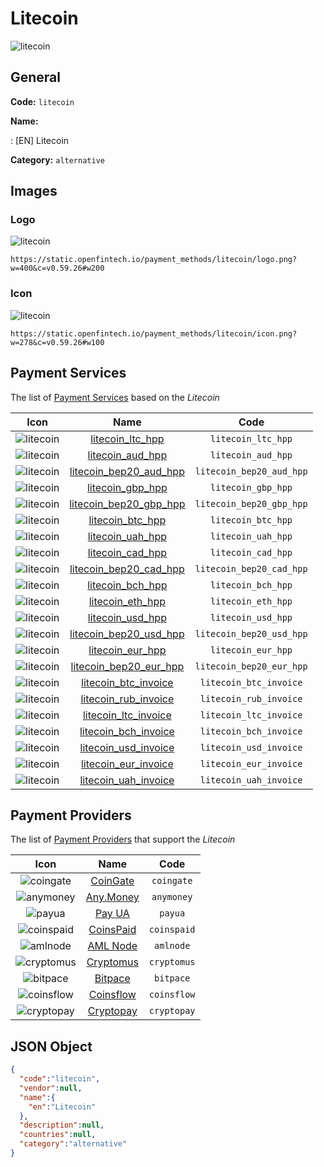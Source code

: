 
# Litecoin 
![litecoin](https://static.openfintech.io/payment_methods/litecoin/logo.png?w=400&c=v0.59.26#w200)  

## General 
**Code:** `litecoin` 
 
**Name:** 
 
:	[EN] Litecoin 
 
**Category:** `alternative` 
 

## Images 

### Logo 
![litecoin](https://static.openfintech.io/payment_methods/litecoin/logo.png?w=400&c=v0.59.26#w200)  

```
https://static.openfintech.io/payment_methods/litecoin/logo.png?w=400&c=v0.59.26#w200
```  

### Icon 
![litecoin](https://static.openfintech.io/payment_methods/litecoin/icon.png?w=278&c=v0.59.26#w100)  

```
https://static.openfintech.io/payment_methods/litecoin/icon.png?w=278&c=v0.59.26#w100
```  

## Payment Services 
 
The list of [Payment Services](/payment-services/) based on the _Litecoin_ 

|Icon|Name|Code| 
|:---:|:---:|:---:| 
|![litecoin](https://static.openfintech.io/payment_methods/litecoin/icon.png?w=278&c=v0.59.26#w100) |[litecoin_ltc_hpp](/payment-services/litecoin_ltc_hpp/)|`litecoin_ltc_hpp`| 
|![litecoin](https://static.openfintech.io/payment_methods/litecoin/icon.png?w=278&c=v0.59.26#w100) |[litecoin_aud_hpp](/payment-services/litecoin_aud_hpp/)|`litecoin_aud_hpp`| 
|![litecoin](https://static.openfintech.io/payment_methods/litecoin/icon.png?w=278&c=v0.59.26#w100) |[litecoin_bep20_aud_hpp](/payment-services/litecoin_bep20_aud_hpp/)|`litecoin_bep20_aud_hpp`| 
|![litecoin](https://static.openfintech.io/payment_methods/litecoin/icon.png?w=278&c=v0.59.26#w100) |[litecoin_gbp_hpp](/payment-services/litecoin_gbp_hpp/)|`litecoin_gbp_hpp`| 
|![litecoin](https://static.openfintech.io/payment_methods/litecoin/icon.png?w=278&c=v0.59.26#w100) |[litecoin_bep20_gbp_hpp](/payment-services/litecoin_bep20_gbp_hpp/)|`litecoin_bep20_gbp_hpp`| 
|![litecoin](https://static.openfintech.io/payment_methods/litecoin/icon.png?w=278&c=v0.59.26#w100) |[litecoin_btc_hpp](/payment-services/litecoin_btc_hpp/)|`litecoin_btc_hpp`| 
|![litecoin](https://static.openfintech.io/payment_methods/litecoin/icon.png?w=278&c=v0.59.26#w100) |[litecoin_uah_hpp](/payment-services/litecoin_uah_hpp/)|`litecoin_uah_hpp`| 
|![litecoin](https://static.openfintech.io/payment_methods/litecoin/icon.png?w=278&c=v0.59.26#w100) |[litecoin_cad_hpp](/payment-services/litecoin_cad_hpp/)|`litecoin_cad_hpp`| 
|![litecoin](https://static.openfintech.io/payment_methods/litecoin/icon.png?w=278&c=v0.59.26#w100) |[litecoin_bep20_cad_hpp](/payment-services/litecoin_bep20_cad_hpp/)|`litecoin_bep20_cad_hpp`| 
|![litecoin](https://static.openfintech.io/payment_methods/litecoin/icon.png?w=278&c=v0.59.26#w100) |[litecoin_bch_hpp](/payment-services/litecoin_bch_hpp/)|`litecoin_bch_hpp`| 
|![litecoin](https://static.openfintech.io/payment_methods/litecoin/icon.png?w=278&c=v0.59.26#w100) |[litecoin_eth_hpp](/payment-services/litecoin_eth_hpp/)|`litecoin_eth_hpp`| 
|![litecoin](https://static.openfintech.io/payment_methods/litecoin/icon.png?w=278&c=v0.59.26#w100) |[litecoin_usd_hpp](/payment-services/litecoin_usd_hpp/)|`litecoin_usd_hpp`| 
|![litecoin](https://static.openfintech.io/payment_methods/litecoin/icon.png?w=278&c=v0.59.26#w100) |[litecoin_bep20_usd_hpp](/payment-services/litecoin_bep20_usd_hpp/)|`litecoin_bep20_usd_hpp`| 
|![litecoin](https://static.openfintech.io/payment_methods/litecoin/icon.png?w=278&c=v0.59.26#w100) |[litecoin_eur_hpp](/payment-services/litecoin_eur_hpp/)|`litecoin_eur_hpp`| 
|![litecoin](https://static.openfintech.io/payment_methods/litecoin/icon.png?w=278&c=v0.59.26#w100) |[litecoin_bep20_eur_hpp](/payment-services/litecoin_bep20_eur_hpp/)|`litecoin_bep20_eur_hpp`| 
|![litecoin](https://static.openfintech.io/payment_methods/litecoin/icon.png?w=278&c=v0.59.26#w100) |[litecoin_btc_invoice](/payment-services/litecoin_btc_invoice/)|`litecoin_btc_invoice`| 
|![litecoin](https://static.openfintech.io/payment_methods/litecoin/icon.png?w=278&c=v0.59.26#w100) |[litecoin_rub_invoice](/payment-services/litecoin_rub_invoice/)|`litecoin_rub_invoice`| 
|![litecoin](https://static.openfintech.io/payment_methods/litecoin/icon.png?w=278&c=v0.59.26#w100) |[litecoin_ltc_invoice](/payment-services/litecoin_ltc_invoice/)|`litecoin_ltc_invoice`| 
|![litecoin](https://static.openfintech.io/payment_methods/litecoin/icon.png?w=278&c=v0.59.26#w100) |[litecoin_bch_invoice](/payment-services/litecoin_bch_invoice/)|`litecoin_bch_invoice`| 
|![litecoin](https://static.openfintech.io/payment_methods/litecoin/icon.png?w=278&c=v0.59.26#w100) |[litecoin_usd_invoice](/payment-services/litecoin_usd_invoice/)|`litecoin_usd_invoice`| 
|![litecoin](https://static.openfintech.io/payment_methods/litecoin/icon.png?w=278&c=v0.59.26#w100) |[litecoin_eur_invoice](/payment-services/litecoin_eur_invoice/)|`litecoin_eur_invoice`| 
|![litecoin](https://static.openfintech.io/payment_methods/litecoin/icon.png?w=278&c=v0.59.26#w100) |[litecoin_uah_invoice](/payment-services/litecoin_uah_invoice/)|`litecoin_uah_invoice`| 
 

## Payment Providers 
 
The list of [Payment Providers](/payment-providers/) that support the _Litecoin_ 

|Icon|Name|Code| 
|:---:|:---:|:---:| 
|![coingate](https://static.openfintech.io/payment_providers/coingate/icon.svg?w=278&c=v0.59.26#w100) |[CoinGate](/payment-providers/coingate/)|`coingate`| 
|![anymoney](https://static.openfintech.io/payment_providers/anymoney/icon.svg?w=278&c=v0.59.26#w100) |[Any.Money](/payment-providers/anymoney/)|`anymoney`| 
|![payua](https://static.openfintech.io/payment_providers/payua/icon.png?w=278&c=v0.59.26#w100) |[Pay UA](/payment-providers/payua/)|`payua`| 
|![coinspaid](https://static.openfintech.io/payment_providers/coinspaid/icon.png?w=278&c=v0.59.26#w100) |[CoinsPaid](/payment-providers/coinspaid/)|`coinspaid`| 
|![amlnode](https://static.openfintech.io/payment_providers/amlnode/icon.png?w=278&c=v0.59.26#w100) |[AML Node](/payment-providers/amlnode/)|`amlnode`| 
|![cryptomus](https://static.openfintech.io/payment_providers/cryptomus/icon.svg?w=278&c=v0.59.26#w100) |[Cryptomus](/payment-providers/cryptomus/)|`cryptomus`| 
|![bitpace](https://static.openfintech.io/payment_providers/bitpace/icon.png?w=278&c=v0.59.26#w100) |[Bitpace](/payment-providers/bitpace/)|`bitpace`| 
|![coinsflow](https://static.openfintech.io/payment_providers/coinsflow/icon.png?w=278&c=v0.59.26#w100) |[Coinsflow](/payment-providers/coinsflow/)|`coinsflow`| 
|![cryptopay](https://static.openfintech.io/payment_providers/cryptopay/icon.svg?w=278&c=v0.59.26#w100) |[Cryptopay](/payment-providers/cryptopay/)|`cryptopay`| 
 

## JSON Object 

```json
{
  "code":"litecoin",
  "vendor":null,
  "name":{
    "en":"Litecoin"
  },
  "description":null,
  "countries":null,
  "category":"alternative"
}
```  

